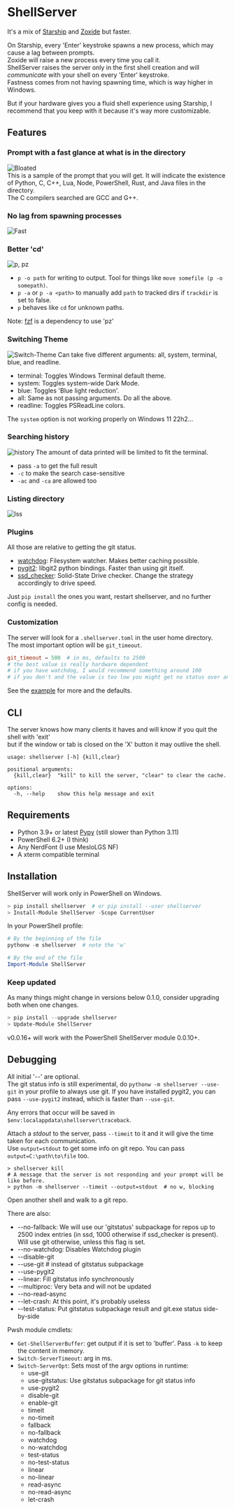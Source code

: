 # ShellServer

It's a mix of [Starship](https://github.com/starship/starship) and [Zoxide](https://github.com/ajeetdsouza/zoxide) but faster.  
  
On Starship, every 'Enter' keystroke spawns a new process, which may cause a lag between prompts.  
Zoxide will raise a new process every time you call it.  
ShellServer raises the server only in the first shell creation and will _communicate_ with your shell on every 'Enter' keystroke.  
Fastness comes from not having spawning time, which is way higher in Windows.  
  
But if your hardware gives you a fluid shell experience using Starship, I recommend that you keep with it because it's way more customizable.  

## Features
  
### Prompt with a fast glance at what is in the directory  

![Bloated](./images/bloated.png)  
This is a sample of the prompt that you will get.
It will indicate the existence of Python, C, C++, Lua, Node, PowerShell, Rust, and Java files in the directory.  
The C compilers searched are GCC and G++.  
  
### No lag from spawning processes  

![Fast](./images/even_bloated.gif)  
  
### Better 'cd'  

![p, pz](./images/p_pz.gif)
- `p -o path` for writing to output. Tool for things like `move somefile (p -o somepath)`.
- `p -a` or `p -a <path>` to manually add `path` to tracked dirs if `trackdir` is set to false.
- `p` behaves like `cd` for unknown paths.
  
Note: [fzf](https://github.com/junegunn/fzf) is a dependency to use 'pz'  
  
### Switching Theme
  
![Switch-Theme](./images/switch_theme.gif)
Can take five different arguments: all, system, terminal, blue, and readline.  
- terminal: Toggles Windows Terminal default theme.
- system: Toggles system-wide Dark Mode.  
- blue: Toggles 'Blue light reduction'.  
- all: Same as not passing arguments. Do all the above.  
- readline: Toggles PSReadLine colors. 
  
The `system` option is not working properly on Windows 11 22h2...
  
### Searching history

![history](./images/history.gif)
The amount of data printed will be limited to fit the terminal.
- pass `-a` to get the full result
- `-c` to make the search case-sensitive
- `-ac` and `-ca` are allowed too

### Listing directory

![lss](./images/ll_la.gif)  

### Plugins

All those are relative to getting the git status.

- [watchdog](https://github.com/gorakhargosh/watchdog): Filesystem watcher. Makes better caching possible.
- [pygit2](https://github.com/libgit2/pygit2): libgit2 python bindings. Faster than using git itself.
- [ssd_checker](https://github.com/kipodd/ssd_checker): Solid-State Drive checker. Change the strategy accordingly to drive speed.  
  
Just `pip install` the ones you want, restart shellserver, and no further config is needed.


### Customization

The server will look for a `.shellserver.toml` in the user home directory.  
The most important option will be `git_timeout`.

~~~toml
git_timeout = 500  # in ms, defaults to 2500
# the best value is really hardware dependent
# if you have watchdog, I would recommend something around 100
# if you don't and the value is too low you might get no status over and over: `[...]`
~~~
See the [example](./.shellserver.toml) for more and the defaults.
  
## CLI

The server knows how many clients it haves and will know if you quit the shell with 'exit'  
but if the window or tab is closed on the 'X' button it may outlive the shell. 

~~~
usage: shellserver [-h] {kill,clear}

positional arguments:
  {kill,clear}  "kill" to kill the server, "clear" to clear the cache.

options:
  -h, --help    show this help message and exit
~~~

## Requirements

- Python 3.9+ or latest [Pypy](https://www.pypy.org/) (still slower than Python 3.11)
- PowerShell 6.2+ (I think)
- Any NerdFont (I use MesloLGS NF)
- A xterm compatible terminal

## Installation

ShellServer will work only in PowerShell on Windows.

~~~PowerShell
> pip install shellserver  # or pip install --user shellserver
> Install-Module ShellServer -Scope CurrentUser
~~~

In your PowerShell profile:
~~~PowerShell
# By the beginning of the file
pythonw -m shellserver  # note the 'w'

# By the end of the file
Import-Module ShellServer
~~~

### Keep updated
As many things might change in versions below 0.1.0, consider upgrading both when one changes.
~~~PowerShell
> pip install --upgrade shellserver
> Update-Module ShellServer
~~~
v0.0.16+ will work with the PowerShell ShellServer module 0.0.10+.

## Debugging

All initial '--' are optional.  
The git status info is still experimental, do `pythonw -m shellserver --use-git` in your profile to always use git. 
If you have installed pygit2, you can pass `--use-pygit2` instead, which is faster than `--use-git`.  

Any errors that occur will be saved in `$env:localappdata\shellserver\traceback`.  
  
Attach a _stdout_ to the server, pass `--timeit` to it and it will give the time taken for each communication.  
Use `output=stdout` to get some info on git repo. You can pass `output=C:\path\to\file` too.  
~~~
> shellserver kill
# A message that the server is not responding and your prompt will be like before.
> python -m shellserver --timeit --output=stdout  # no w, blocking
~~~
Open another shell and walk to a git repo.  
  
There are also: 
- --no-fallback: We will use our 'gitstatus' subpackage for repos up to 2500 index entries (in ssd, 1000 otherwise if ssd_checker is present). Will use git otherwise, unless this flag is set.
- --no-watchdog: Disables Watchdog plugin
- --disable-git
- --use-git  # instead of gitstatus subpackage
- --use-pygit2
- --linear: Fill gitstatus info synchronously
- --multiproc: Very beta and will not be updated
- --no-read-async
- --let-crash: At this point, it's probably useless
- --test-status: Put gitstatus subpackage result and git.exe status side-by-side

Pwsh module cmdlets:

- `Get-ShellServerBuffer`: get output if it is set to 'buffer'. Pass `-k` to keep the content in memory.
- `Switch-ServerTimeout`: arg in ms. 
- `Switch-ServerOpt`: Sets most of the argv options in runtime:
    - use-git
    - use-gitstatus: Use gitstatus subpackage for git status info
    - use-pygit2
    - disable-git
    - enable-git
    - timeit
    - no-timeit
    - fallback
    - no-fallback
    - watchdog
    - no-watchdog
    - test-status
    - no-test-status
    - linear
    - no-linear
    - read-async
    - no-read-async
    - let-crash
